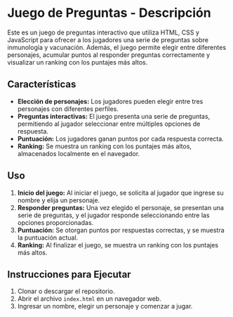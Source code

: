 # Juego de Preguntas - Descripción

Este es un juego de preguntas interactivo que utiliza HTML, CSS y JavaScript para ofrecer a los jugadores una serie de preguntas sobre inmunología y vacunación. Además, el juego permite elegir entre diferentes personajes, acumular puntos al responder preguntas correctamente y visualizar un ranking con los puntajes más altos.

## Características

- **Elección de personajes:** Los jugadores pueden elegir entre tres personajes con diferentes perfiles.
- **Preguntas interactivas:** El juego presenta una serie de preguntas, permitiendo al jugador seleccionar entre múltiples opciones de respuesta.
- **Puntuación:** Los jugadores ganan puntos por cada respuesta correcta.
- **Ranking:** Se muestra un ranking con los puntajes más altos, almacenados localmente en el navegador.

## Uso

1. **Inicio del juego:** Al iniciar el juego, se solicita al jugador que ingrese su nombre y elija un personaje.
2. **Responder preguntas:** Una vez elegido el personaje, se presentan una serie de preguntas, y el jugador responde seleccionando entre las opciones proporcionadas.
3. **Puntuación:** Se otorgan puntos por respuestas correctas, y se muestra la puntuación actual.
4. **Ranking:** Al finalizar el juego, se muestra un ranking con los puntajes más altos.

## Instrucciones para Ejecutar

1. Clonar o descargar el repositorio.
2. Abrir el archivo `index.html` en un navegador web.
3. Ingresar un nombre, elegir un personaje y comenzar a jugar.


